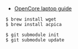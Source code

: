 * [OpenCore laptop guide](https://dortania.github.io/oc-laptop-guide/)

```
$ brew install wget
$ brew install acpica
```

```
$ git submodule init
$ git submodule update
```

